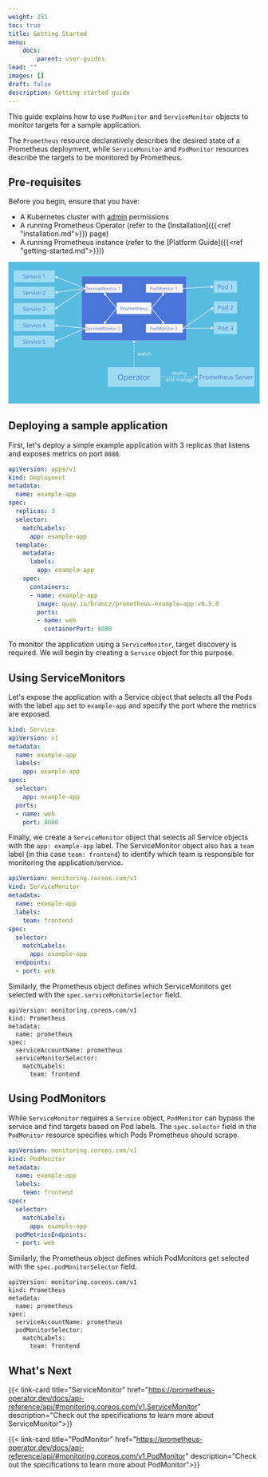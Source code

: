 ```yaml
---
weight: 251
toc: true
title: Getting Started
menu:
    docs:
        parent: user-guides
lead: ""
images: []
draft: false
description: Getting started guide
---
```


This guide explains how to use `PodMonitor` and `ServiceMonitor` objects to monitor targets for a sample application.

The `Prometheus` resource declaratively describes the desired state of a
Prometheus deployment, while `ServiceMonitor` and `PodMonitor` resources
describe the targets to be monitored by Prometheus.

## Pre-requisites

Before you begin, ensure that you have:

* A Kubernetes cluster with [admin](https://kubernetes.io/docs/reference/access-authn-authz/rbac/) permissions
* A running Prometheus Operator (refer to the [Installation]({{<ref "installation.md">}}) page)
* A running Prometheus instance (refer to the [Platform Guide]({{<ref "getting-started.md">}}))

<!-- do not change this link without verifying that the image will display correctly on https://prometheus-operator.dev -->

![Prometheus Operator Architecture](../img/service-and-podMonitor.svg)

## Deploying a sample application

First, let's deploy a simple example application with 3 replicas that listens
and exposes metrics on port `8080`.

```yaml mdox-exec="cat example/user-guides/getting-started/example-app-deployment.yaml"
apiVersion: apps/v1
kind: Deployment
metadata:
  name: example-app
spec:
  replicas: 3
  selector:
    matchLabels:
      app: example-app
  template:
    metadata:
      labels:
        app: example-app
    spec:
      containers:
      - name: example-app
        image: quay.io/brancz/prometheus-example-app:v0.5.0
        ports:
        - name: web
          containerPort: 8080
```

To monitor the application using a `ServiceMonitor`, target discovery is required. We will begin by creating a `Service` object for this purpose.

## Using ServiceMonitors

Let's expose the application with a Service object that selects all the Pods with the label `app` set to `example-app` and specify the port where the metrics are exposed.

```yaml mdox-exec="cat example/user-guides/getting-started/example-app-service.yaml"
kind: Service
apiVersion: v1
metadata:
  name: example-app
  labels:
    app: example-app
spec:
  selector:
    app: example-app
  ports:
  - name: web
    port: 8080
```

Finally, we create a `ServiceMonitor` object that selects all Service objects
with the `app: example-app` label. The ServiceMonitor object also has a `team`
label (in this case `team: frontend`) to identify which team is responsible for
monitoring the application/service.

```yaml mdox-exec="cat example/user-guides/getting-started/example-app-service-monitor.yaml"
apiVersion: monitoring.coreos.com/v1
kind: ServiceMonitor
metadata:
  name: example-app
  labels:
    team: frontend
spec:
  selector:
    matchLabels:
      app: example-app
  endpoints:
  - port: web
```

Similarly, the Prometheus object defines which ServiceMonitors get selected with the
`spec.serviceMonitorSelector` field.

```
apiVersion: monitoring.coreos.com/v1
kind: Prometheus
metadata:
  name: prometheus
spec:
  serviceAccountName: prometheus
  serviceMonitorSelector:
    matchLabels:
      team: frontend
```

## Using PodMonitors

While `ServiceMonitor` requires a `Service` object, `PodMonitor` can bypass the service and find targets based on Pod labels. The `spec.selector` field in the `PodMonitor` resource specifies which Pods Prometheus should scrape.

```yaml mdox-exec="cat example/user-guides/getting-started/example-app-pod-monitor.yaml"
apiVersion: monitoring.coreos.com/v1
kind: PodMonitor
metadata:
  name: example-app
  labels:
    team: frontend
spec:
  selector:
    matchLabels:
      app: example-app
  podMetricsEndpoints:
  - port: web
```

Similarly, the Prometheus object defines which PodMonitors get selected with the
`spec.podMonitorSelector` field.

```
apiVersion: monitoring.coreos.com/v1
kind: Prometheus
metadata:
  name: prometheus
spec:
  serviceAccountName: prometheus
  podMonitorSelector:
    matchLabels:
      team: frontend
```

## What's Next

{{<
link-card title="ServiceMonitor" href="https://prometheus-operator.dev/docs/api-reference/api/#monitoring.coreos.com/v1.ServiceMonitor" description="Check out the specifications to learn more about ServiceMonitor">}}

{{<
link-card title="PodMonitor" href="https://prometheus-operator.dev/docs/api-reference/api/#monitoring.coreos.com/v1.PodMonitor" description="Check out the specifications to learn more about PodMonitor">}}
